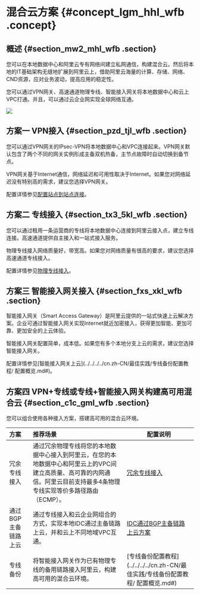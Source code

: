 # 混合云方案 {#concept_lgm_hhl_wfb .concept}

## 概述 {#section_mw2_mhl_wfb .section}

您可以在本地数据中心和阿里云专有网络间建立私网通信，构建混合云。然后将本地的IT基础架构无缝地扩展到阿里云上，借助阿里云海量的计算、存储、网络、CND资源，应对业务波动，提高应用的稳定性。

您可以通过VPN网关、高速通道物理专线、智能接入网关将本地数据中心和云上VPC打通。并且，可以通过云企业网实现全球网络互通。

![](http://static-aliyun-doc.oss-cn-hangzhou.aliyuncs.com/assets/img/64763/154520828532798_zh-CN.png)

## 方案一 VPN接入 {#section_pzd_tjl_wfb .section}

您可以通过VPN网关的IPsec-VPN将本地数据中心和VPC连接起来。VPN网关默认包含了两个不同的网关实例形成主备双机热备，主节点故障时自动切换到备节点。

VPN网关基于Internet通信，网络延迟和可用性取决于Internet。如果您对网络延迟没有特别高的需求，建议您选择VPN网关。

配置详情参见[配置站点到站点连接](../../../../cn.zh-CN/IPsec-VPN入门/配置站点到站点连接.md#)。

## 方案二 专线接入 {#section_tx3_5kl_wfb .section}

您可以通过租用一条运营商的专线将本地数据中心连接到阿里云接入点，建立专线连接。高速通道提供自主接入和一站式接入服务。

物理专线接入网络质量好，带宽高。如果您对网络质量有很高的要求，建议您选择高速通道专线接入。

配置详情参见[物理专线接入](../../../../cn.zh-CN/快速入门/物理专线接入.md#)。

## 方案三 智能接入网关接入 {#section_fxs_xkl_wfb .section}

智能接入网关（Smart Access Gateway）是阿里云提供的一站式快速上云解决方案。企业可通过智能接入网关实现Internet就近加密接入，获得更加智能、更加可靠、更加安全的上云体验。

智能接入网关配置简单，成本低。如果您有多个本地分支上云的需求，建议您选择智能接入网关。

配置详情参见[智能接入网关上云](../../../../cn.zh-CN/最佳实践/专线备份配置教程/ 配置概览.md#)。

## 方案四 VPN+专线或专线+智能接入网关构建高可用混合云 {#section_c1c_gml_wfb .section}

您可以组合使用各种接入方案，搭建高可用的混合云环境。

|方案|推荐场景|配置说明|
|:-|:---|----|
|冗余专线接入|通过冗余物理专线将您的本地数据中心接入到阿里云，在您的本地数据中心和阿里云上的VPC间建立高质量、高可靠的内网通信。阿里云目前支持最多4条物理专线实现等价多路径路由（ECMP）。|[冗余专线接入](../../../../cn.zh-CN/用户指南/物理专线连接/冗余专线接入.md#)|
|通过BGP主备链路上云|通过专线接入和云企业网组合的方式，实现本地IDC通过主备链路上云，并和云上不同地域VPC互通。|[IDC通过BGP主备链路上云方案](../../../../cn.zh-CN/最佳实践/IDC通过BGP主备链路上云方案.md#)|
|专线备份|将智能接入网关作为已有物理专线的备用链路接入阿里云，构建高可用的混合云环境。|[专线备份配置教程](../../../../cn.zh-CN/最佳实践/专线备份配置教程/ 配置概览.md#)|


